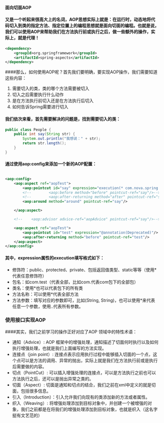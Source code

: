 #### 面向切面AOP
#### 又是一个听起来很高大上的名词，AOP思想实际上就是：在运行时，动态地将代码切入到类的指定方法、指定位置上的编程思想就是面向切面的编程。也就是说，我们可以使用AOP来帮助我们在方法执行前或执行之后，做一些额外的操作，实际上，就是代理！
~~~xml
<dependency>
    <groupId>org.springframework</groupId>
    <artifactId>spring-aspects</artifactId>
</dependency>
~~~
####那么，如何使用AOP呢？首先我们要明确，要实现AOP操作，我们需要知道这些内容：
1. 需要切入的类，类的哪个方法需要被切入
2. 切入之后需要执行什么动作
3. 是在方法执行前切入还是在方法执行后切入
4. 如何告诉Spring需要进行切入
#### 我们依次来看，首先需要解决的问题是，找到需要切入的类：
~~~java
public class People {
    public int say(String str) {
        System.out.println("我想说：" + str);
        return str.length();
    }
}
~~~

#### 通过使用aop:config来添加一个新的AOP配置：

~~~xml

<aop:config>
    <aop:aspect ref="aopTest">
        <aop:pointcut id="say" expression="execution(* com.nova.spring.entity.People.say(String))"/>
        <!--        <aop:before method="before" pointcut-ref="say"/>-->
        <!--        <aop:after-returning method="after" pointcut-ref="say"/>-->
        <aop:around method="around" pointcut-ref="say"/>

    </aop:aspect>

    <!--    <aop:advisor advice-ref="aopAdvice" pointcut-ref="say"/>-->

    <aop:aspect ref="aopTest">
        <aop:pointcut id="test" expression="@annotation(Deprecated)"/>
        <aop:after-returning method="before" pointcut-ref="test"/>
    </aop:aspect>
</aop:config>
~~~

#### 其中，expression属性的execution填写格式如下：
* 修饰符：public、protected、private、包括返回值类型、static等等（使用*代表任意修饰符）
* 包名：如com.test（代表全部，比如com.代表com包下的全部包）
* 类名：使用*也可以代表包下的所有类
* 方法名称：可以使用*代表全部方法
* 方法参数：填写对应的参数即可，比如(String, String)，也可以使用*来代表任意一个参数，使用..代表所有参数。

### 使用接口实现AOP
####其实，我们之前学习的操作正好对应了AOP 领域中的特性术语：
* 通知（Advice）: AOP 框架中的增强处理，通知描述了切面何时执行以及如何执行增强处理，也就是我们上面编写的方法实现。
* 连接点（join point）: 连接点表示应用执行过程中能够插入切面的一个点，这个点可以是方法的调用、异常的抛出，实际上就是我们在方法执行前或是执行后需要做的内容。
* 切点（PointCut）: 可以插入增强处理的连接点，可以是方法执行之前也可以方法执行之后，还可以是抛出异常之类的。
* 切面（Aspect）: 切面是通知和切点的结合，我们之前在xml中定义的就是切面，包括很多信息。
* 引入（Introduction）：引入允许我们向现有的类添加新的方法或者属性。
* 织入（Weaving）: 将增强处理添加到目标对象中，并创建一个被增强的对象，我们之前都是在将我们的增强处理添加到目标对象，也就是织入（这名字挺有文艺范的）